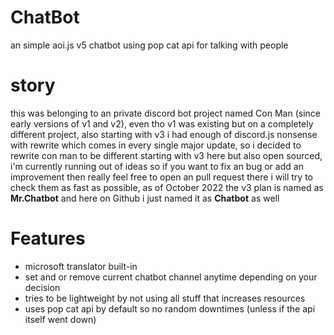 # ChatBot
an simple aoi.js v5 chatbot using pop cat api for talking with people

# story
this was belonging to an private discord bot project named Con Man (since early versions of v1 and v2), even tho v1 was existing but on a completely different project, also starting with v3 i had enough of discord.js nonsense with rewrite which comes in every single major update, so i decided to rewrite con man to be different starting with v3 here but also open sourced, i'm currently running out of ideas so if you want to fix an bug or add an improvement then really feel free to open an pull request there i will try to check them as fast as possible, as of October 2022 the v3 plan is named as **Mr.Chatbot** and here on Github i just named it as **Chatbot** as well

# Features
* microsoft translator built-in
* set and or remove current chatbot channel anytime depending on your decision
* tries to be lightweight by not using all stuff that increases resources
* uses pop cat api by default so no random downtimes (unless if the api itself went down)
